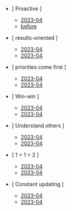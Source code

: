 - [ Proactive ]
	- [2023-04](/en-us/01_proactive/2023-04.md)
	- [before](/en-us/01_proactive/before.md)
	
- [ results-oriented ]
	- [2023-04](/en-us/02_target/2023-04.md)
	- [2023-04](/en-us/02_target/2023-04.md)

- [ priorities come first ]
	- [2023-04](/en-us/03_Important/2023-04.md)
	- [2023-04](/en-us/03_Important/2023-04.md)

- [ Win-win ]
	- [2023-04](/en-us/04_win-win/2023-04.md)
	- [2023-04](/en-us/04_win-win/2023-04.md)

- [ Understand others ]
	- [2023-04](/en-us/05_understand/2023-04.md)
	- [2023-04](/en-us/05_understand/2023-04.md)

- [ 1 + 1 > 2 ]
	- [2023-04](/en-us//06_cooperation/2023-04.md)
	- [2023-04](/en-us//06_cooperation/2023-04.md)

- [ Constant updating ]
	- [2023-04](/en-us/07_promotion/2023-04.md)
	- [2023-04](/en-us/07_promotion/2023-04.md)
